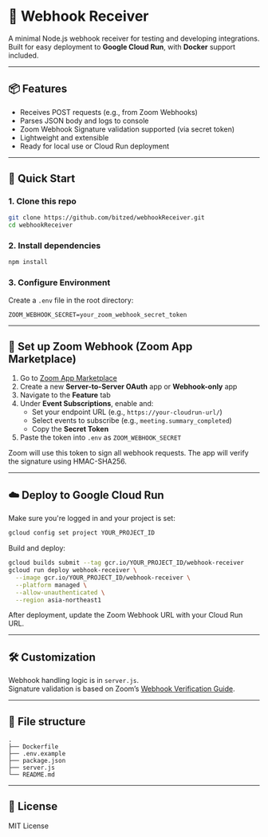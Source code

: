 # 📨 Webhook Receiver

A minimal Node.js webhook receiver for testing and developing integrations.  
Built for easy deployment to **Google Cloud Run**, with **Docker** support included.

---

## 📦 Features

- Receives POST requests (e.g., from Zoom Webhooks)
- Parses JSON body and logs to console
- Zoom Webhook Signature validation supported (via secret token)
- Lightweight and extensible
- Ready for local use or Cloud Run deployment

---

## 🚀 Quick Start

### 1. Clone this repo

```bash
git clone https://github.com/bitzed/webhookReceiver.git
cd webhookReceiver
```

### 2. Install dependencies

```bash
npm install
```

### 3. Configure Environment

Create a `.env` file in the root directory:

```env
ZOOM_WEBHOOK_SECRET=your_zoom_webhook_secret_token
```

---

## 🔧 Set up Zoom Webhook (Zoom App Marketplace)

1. Go to [Zoom App Marketplace](https://marketplace.zoom.us/)
2. Create a new **Server-to-Server OAuth** app or **Webhook-only** app
3. Navigate to the **Feature** tab
4. Under **Event Subscriptions**, enable and:
   - Set your endpoint URL (e.g., `https://your-cloudrun-url/`)
   - Select events to subscribe (e.g., `meeting.summary_completed`)
   - Copy the **Secret Token**
5. Paste the token into `.env` as `ZOOM_WEBHOOK_SECRET`

Zoom will use this token to sign all webhook requests. The app will verify the signature using HMAC-SHA256.

---

## ☁️ Deploy to Google Cloud Run

Make sure you're logged in and your project is set:

```bash
gcloud config set project YOUR_PROJECT_ID
```

Build and deploy:

```bash
gcloud builds submit --tag gcr.io/YOUR_PROJECT_ID/webhook-receiver
gcloud run deploy webhook-receiver \
  --image gcr.io/YOUR_PROJECT_ID/webhook-receiver \
  --platform managed \
  --allow-unauthenticated \
  --region asia-northeast1
```

After deployment, update the Zoom Webhook URL with your Cloud Run URL.

---

## 🛠 Customization

Webhook handling logic is in `server.js`.  
Signature validation is based on Zoom’s [Webhook Verification Guide](https://developers.zoom.us/docs/api/rest/webhook/#validate-webhook-events).

---

## 📁 File structure

```
.
├── Dockerfile
├── .env.example
├── package.json
├── server.js
└── README.md
```

---

## 📜 License

MIT License